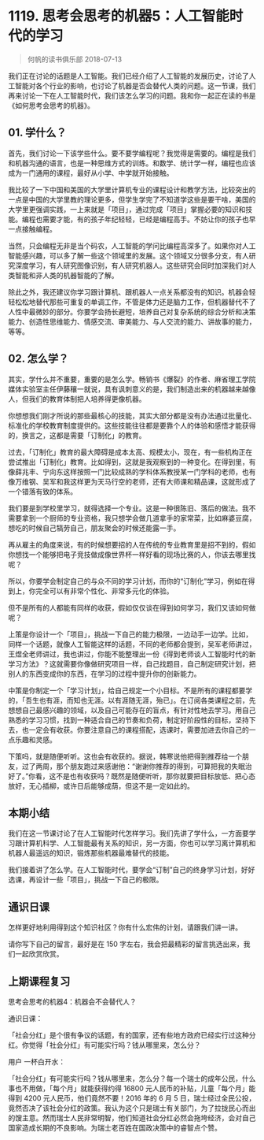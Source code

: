 # 1119. 思考会思考的机器5：人工智能时代的学习
> 何帆的读书俱乐部
2018-07-13

我们正在讨论的话题是人工智能。我们已经介绍了人工智能的发展历史，讨论了人工智能对各个行业的影响，也讨论了机器是否会替代人类的问题。这一节课，我们再来讨论一下在人工智能时代，我们该怎么学习的问题。我和你一起正在读的书是《如何思考会思考的机器》。

## 01. 学什么？

首先，我们讨论一下该学些什么。要不要学编程呢？我觉得是需要的。编程是我们和机器沟通的语言，也是一种思维方式的训练。和数学、统计学一样，编程也应该成为一门通用的课程，最好从小学、中学就开始接触。

我比较了一下中国和美国的大学里计算机专业的课程设计和教学方法，比较突出的一点是中国的大学里教的理论更多，但学生学完了不知道学这些是要干啥，美国的大学里更强调实践，一上来就是「项目」，通过完成「项目」掌握必要的知识和技能。编程也需要才能，有的孩子年纪轻轻，已经是编程高手。不妨让你的孩子也早一点接触编程。

当然，只会编程无非是当个码农，人工智能的学问比编程高深多了。如果你对人工智能感兴趣，可以多了解一些这个领域里的发展。这个领域又分很多分支，有人研究深度学习，有人研究图像识别，有人研究机器人。这些研究会同时加深我们对人类智能和非人类的机器智能的了解。

除此之外，我还建议你学习跟计算机、跟机器人一点关系都没有的知识。机器会轻轻松松地替代那些可重复的单调工作，不管是体力还是脑力工作，但机器替代不了人性中最微妙的部分。你要学会扬长避短，培养自己对复杂系统的综合分析和决策能力、创造性思维能力、情感交流、审美能力、与人交流的能力、讲故事的能力，等等。

## 02. 怎么学？

其实，学什么并不重要，重要的是怎么学。畅销书《爆裂》的作者、麻省理工学院媒体实验室主任伊藤穰一就说，具有讽刺意义的是，我们制造出来的机器越来越像人，但我们的教育体制把人培养得更像机器。

你想想我们刚才所说的那些最核心的技能，其实大部分都是没有办法通过批量化、标准化的学校教育制度提供的。这些技能往往都是要靠个人的体验和感悟才能获得的，换言之，这都是需要「订制化」的教育。

过去，「订制化」教育的最大障碍是成本太高、规模太小，现在，有一些机构正在尝试推出「订制化」教育。比如得到，这就是我观察到的一种变化。在得到里，有像薛兆丰、宁向东这样按照一门比较成熟的学科体系教授某一门学科的老师，也有像万维钢、吴军和我这样更为天马行空的老师，还有大师课和精品课，这就形成了一个错落有致的体系。

我们要是到学校里学习，就得选择一个专业。这是一种很陈旧、落后的做法。我不需要拿到一个厨师的专业资格，我只想学会做几道拿手的家常菜，比如麻婆豆腐，想吃的时候自己犒劳自己，朋友聚会的时候还能露一手。

再从雇主的角度来说，有的时候想要招的人在传统的专业教育里是招不到的，假如你想找一个能够把电子竞技做成像世界杯一样好看的现场比赛的人，你该去哪里找呢？

所以，你要学会制定自己的与众不同的学习计划，而你的“订制化”学习，例如在得到上，你完全可以有非常个性化、非常多元化的体验。

但不是所有的人都能有同样的收获，假如仅仅谈在得到如何学习，我们又该如何做呢？

上策是你设计一个「项目」，挑战一下自己的能力极限，一边动手一边学。比如，同样一个话题，就像人工智能这样的话题，不同的老师都会提到，吴军老师讲过，王煜全老师讲过，我也讲过，你能不能整理出一份《得到老师谈人工智能时代的新学习方法》？这就需要你像做研究项目一样，自己找题目，自己制定研究计划，把别人的东西变成你的东西，在学习的过程中提升你的创新能力。

中策是你制定一个「学习计划」，给自己规定一个小目标。不是所有的课程都要学的，「吾生也有涯，而知也无涯。以有涯随无涯，殆已」。在订阅各类课程之前，先想想自己最感兴趣的领域，以及自己可能存在的盲点，有针对性地去学习。用自己熟悉的学习习惯，找到一种适合自己的节奏和负荷，制定好阶段性的目标，坚持下去，也一定会有收获。你要注意自己的课程搭配，选课时，需要加进去你自己的一点乐趣和灵感。

下策吗，就是随便听听。这也会有收获的。据说，韩寒说他把得到推荐给一个朋友，过了两周，那个朋友跑过来感谢他：“谢谢你推荐的得到，可算把我的失眠治好了。”你看，这不是也有收获吗？既然是随便听听，那你就要把目标放低、把心态放好，无心插柳，或许日后能够成荫，但这不是一定如此的。

## 本期小结

我们在这一节课讨论了在人工智能时代怎样学习。我们先讲了学什么，一方面要学习跟计算机科学、人工智能最有关系的知识，另一方面，你也可以学习离计算机和机器人最遥远的知识，锻炼那些机器最难替代的技能。

我们接着讲了怎么学。在人工智能时代，要学会“订制”自己的终身学习计划，好好选课，再设计一些「项目」，挑战一下自己的极限。

## 通识日课

怎样更好地利用得到这个知识社区？你有什么宏伟的计划，请跟我们讲一讲。

请你写下自己的留言，最好是在 150 字左右，我会把最精彩的留言挑选出来，我们一起欣赏欣赏。

## 上期课程复习

思考会思考的机器4：机器会不会替代人？

通识日课：

「社会分红」是个很有争议的话题，有的国家，还有些地方政府已经实行过这种分红。你觉得「社会分红」有可能实行吗？钱从哪里来，怎么分？

用户 一杯白开水：

「社会分红」有可能实行吗？钱从哪里来，怎么分？每一个瑞士的成年公民，什么事也不用做，「每个月」就能获得约得 16800 元人民币的补贴，儿童「每个月」能得到 4200 元人民币，他们竟然不要！2016 年的 6 月 5 日，瑞士经过全民公投，竟然否决了该社会分红的政策。我认为这个只是瑞士有关部门，为了拉拢民心而出的馊主意。然而瑞士人民非常明智，他们知道社会分红必然会拖垮经济，会对自己国家造成长期的不良影响。为瑞士老百姓在国政决策中的睿智点个赞。




